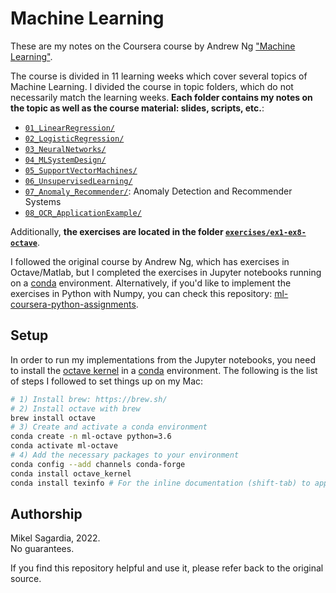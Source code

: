 # Machine Learning

These are my notes on the Coursera course by Andrew Ng ["Machine Learning"](https://www.coursera.org/learn/machine-learning).

The course is divided in 11 learning weeks which cover several topics of Machine Learning. I divided the course in topic folders, which do not necessarily match the learning weeks. **Each folder contains my notes on the topic as well as the course material: slides, scripts, etc.**:

- [`01_LinearRegression/`](./01_LinearRegression/)
- [`02_LogisticRegression/`](./02_LogisticRegression)
- [`03_NeuralNetworks/`](./03_NeuralNetworks)
- [`04_MLSystemDesign/`](./04_MLSystemDesign)
- [`05_SupportVectorMachines/`](./05_SupportVectorMachines)
- [`06_UnsupervisedLearning/`](./06_UnsupervisedLearning)
- [`07_Anomaly_Recommender/`](./07_Anomaly_Recommender): Anomaly Detection and Recommender Systems
- [`08_OCR_ApplicationExample/`](./08_OCR_ApplicationExample/) 

Additionally, **the exercises are located in the folder [`exercises/ex1-ex8-octave`](./exercises/ex1-ex8-octave/)**.

I followed the original course by Andrew Ng, which has exercises in Octave/Matlab, but I completed the exercises in Jupyter notebooks running on a [conda](https://docs.conda.io/en/latest/) environment. Alternatively, if you'd like to implement the exercises in Python with Numpy, you can check this repository: [ml-coursera-python-assignments](https://github.com/mxagar/ml-coursera-python-assignments).

## Setup

In order to run my implementations from the Jupyter notebooks, you need to install the [octave kernel](https://pypi.org/project/octave-kernel/) in a [conda](https://docs.conda.io/en/latest/) environment. The following is the list of steps I followed to set things up on my Mac:

```bash
# 1) Install brew: https://brew.sh/
# 2) Install octave with brew
brew install octave
# 3) Create and activate a conda environment
conda create -n ml-octave python=3.6
conda activate ml-octave
# 4) Add the necessary packages to your environment
conda config --add channels conda-forge
conda install octave_kernel
conda install texinfo # For the inline documentation (shift-tab) to appear.
```

## Authorship

Mikel Sagardia, 2022.  
No guarantees.

If you find this repository helpful and use it, please refer back to the original source.